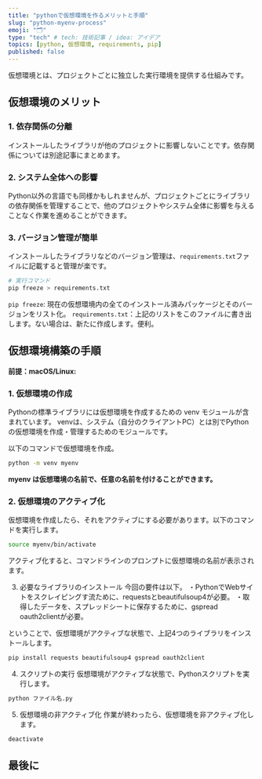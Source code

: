 ```yaml
---
title: "pythonで仮想環境を作るメリットと手順"
slug: "python-myenv-process"
emoji: "🗂"
type: "tech" # tech: 技術記事 / idea: アイデア
topics: [python, 仮想環境, requirements, pip]
published: false
---
```


仮想環境とは、プロジェクトごとに独立した実行環境を提供する仕組みです。

## 仮想環境のメリット
### 1. 依存関係の分離
インストールしたライブラリが他のプロジェクトに影響しないことです。依存関係については別途記事にまとめます。
### 2. システム全体への影響
Python以外の言語でも同様かもしれませんが、プロジェクトごとにライブラリの依存関係を管理することで、他のプロジェクトやシステム全体に影響を与えることなく作業を進めることができます。
### 3. バージョン管理が簡単
インストールしたライブラリなどのバージョン管理は、`requirements.txt`ファイルに記載すると管理が楽です。

```bash
# 実行コマンド
pip freeze > requirements.txt
```
`pip freeze`: 現在の仮想環境内の全てのインストール済みパッケージとそのバージョンをリスト化。
`requirements.txt`：上記のリストをこのファイルに書き出します。ない場合は、新たに作成します。便利。
## 仮想環境構築の手順
**前提：macOS/Linux:**
### 1. 仮想環境の作成
Pythonの標準ライブラリには仮想環境を作成するための venv モジュールが含まれています。
venvは、システム（自分のクライアントPC）とは別でPythonの仮想環境を作成・管理するためのモジュールです。

以下のコマンドで仮想環境を作成。
```bash
python -m venv myenv
```
**myenv は仮想環境の名前で、任意の名前を付けることができます。**

### 2. 仮想環境のアクティブ化
仮想環境を作成したら、それをアクティブにする必要があります。以下のコマンドを実行します。
```bash
source myenv/bin/activate
```
アクティブ化すると、コマンドラインのプロンプトに仮想環境の名前が表示されます。

3. 必要なライブラリのインストール
今回の要件は以下。
・PythonでWebサイトをスクレイピングす流ために、requestsとbeautifulsoup4が必要。
・取得したデータを、スプレッドシートに保存するために、gspread oauth2clientが必要。

ということで、仮想環境がアクティブな状態で、上記4つのライブラリをインストールします。
```bash
pip install requests beautifulsoup4 gspread oauth2client
```
4. スクリプトの実行
仮想環境がアクティブな状態で、Pythonスクリプトを実行します。
```bash
python ファイル名.py
```
5. 仮想環境の非アクティブ化
作業が終わったら、仮想環境を非アクティブ化します。
```bash
deactivate
```

## 最後に
